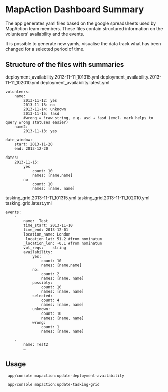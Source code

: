 MapAction Dashboard Summary
========================

The app generates yaml files based on the google spreadsheets used by MapAction team members.
These files contain structured information on the volunteers’ availability and the events.

It is possible to generate new yamls, visualise the data track what has been changed for a selected period of time.

Structure of the files with summaries
----------------------------------

deployment_availability.2013-11-11_101315.yml
deployment_availability.2013-11-11_102010.yml
deployment_availability.latest.yml

```
volunteers:
    name:
        2013-11-12: yes
        2013-11-13: no
        2013-11-14: unknown
        2013-11-15: !asd
        #wrong = !raw string, e.g. asd → !asd (excl. mark helps to query wrong statuses easier)
    name2:
        2013-11-13: yes

date_window:
    start: 2013-11-20
    end: 2013-12-20

dates:
    2013-11-15:
        yes
            count: 10
            names: [name,name]
        no
            count: 10
            names: [name, name]
```

tasking_grid.2013-11-11_101315.yml
tasking_grid.2013-11-11_102010.yml
tasking_grid.latest.yml

```
events:
    -
        name:  Test
        time_start: 2013-11-10
        time_end: 2013-12-01
        location_name: London
        _location_lat: 51.2 #from nominatum
        _location_lon: -0.1 #from nominatum
        vol_reqs:    string
        availability:
            yes:
                count: 10
                names: [name,name]
            no:
                count: 2
                names: [name, name]
            possibly:
                count: 10
                names: [name, name]
            selected:
                count: 4
                names: [name, name]
            unknown:
                count: 10
                names: [name, name]
            wrong:
                count: 1
                names: [name, name]

    -
        name: Test2
        …
```

Usage
----------------------------------

```
 app/console mapaction:update-deployment-availability
```

```
 app/console mapaction:update-tasking-grid
```
